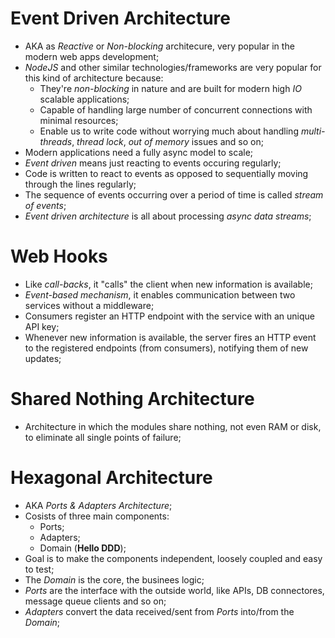 # Event Driven Architecture
- AKA as _Reactive_ or _Non-blocking_ architecure, very popular in the modern web apps development;
- _NodeJS_ and other similar technologies/frameworks are very popular for this kind of architecture because:
  - They're _non-blocking_ in nature and are built for modern high _IO_ scalable applications;
  - Capable of handling large number of concurrent connections with minimal resources;
  - Enable us to write code without worrying much about handling _multi-threads_, _thread lock_, _out of memory_ issues and so on;
- Modern applications need a fully async model to scale;
- _Event driven_ means just reacting to events occuring regularly;
- Code is written to react to events as opposed to sequentially moving through the lines regularly;
- The sequence of events occurring over a period of time is called _stream of events_;
- _Event driven architecture_ is all about processing _async data streams_;

# Web Hooks
- Like _call-backs_, it "calls" the client when new information is available;
- _Event-based mechanism_, it enables communication between two services without a middleware;
- Consumers register an HTTP endpoint with the service with an unique API key;
- Whenever new information is available, the server fires an HTTP event to the registered endpoints (from consumers), notifying them of new updates;

# Shared Nothing Architecture
- Architecture in which the modules share nothing, not even RAM or disk, to eliminate all single points of failure;

# Hexagonal Architecture
- AKA _Ports & Adapters Architecture_;
- Cosists of three main components:
  - Ports;
  - Adapters;
  - Domain (**Hello DDD**);
- Goal is to make the components independent, loosely coupled and easy to test;
- The _Domain_ is the core, the businees logic;
- _Ports_ are the interface with the outside world, like APIs, DB connectores, message queue clients and so on;
- _Adapters_ convert the data received/sent from _Ports_ into/from the _Domain_;  
